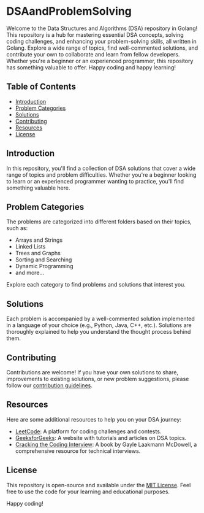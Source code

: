# DSAandProblemSolving
Welcome to the Data Structures and Algorithms (DSA) repository in Golang! This repository is a hub for mastering essential DSA concepts, solving coding challenges, and enhancing your problem-solving skills, all written in Golang. Explore a wide range of topics, find well-commented solutions, and contribute your own to collaborate and learn from fellow developers. Whether you're a beginner or an experienced programmer, this repository has something valuable to offer. Happy coding and happy learning!

## Table of Contents

- [Introduction](#introduction)
- [Problem Categories](#problem-categories)
- [Solutions](#solutions)
- [Contributing](#contributing)
- [Resources](#resources)
- [License](#license)

## Introduction

In this repository, you'll find a collection of DSA solutions that cover a wide range of topics and problem difficulties. Whether you're a beginner looking to learn or an experienced programmer wanting to practice, you'll find something valuable here.

## Problem Categories

The problems are categorized into different folders based on their topics, such as:
- Arrays and Strings
- Linked Lists
- Trees and Graphs
- Sorting and Searching
- Dynamic Programming
- and more...

Explore each category to find problems and solutions that interest you.

## Solutions

Each problem is accompanied by a well-commented solution implemented in a language of your choice (e.g., Python, Java, C++, etc.). Solutions are thoroughly explained to help you understand the thought process behind them.

## Contributing

Contributions are welcome! If you have your own solutions to share, improvements to existing solutions, or new problem suggestions, please follow our [contribution guidelines](CONTRIBUTING.md).

## Resources

Here are some additional resources to help you on your DSA journey:
- [LeetCode](https://leetcode.com/): A platform for coding challenges and contests.
- [GeeksforGeeks](https://www.geeksforgeeks.org/): A website with tutorials and articles on DSA topics.
- [Cracking the Coding Interview](https://www.amazon.com/Cracking-Coding-Interview-Programming-Questions/dp/0984782850): A book by Gayle Laakmann McDowell, a comprehensive resource for technical interviews.

## License

This repository is open-source and available under the [MIT License](LICENSE). Feel free to use the code for your learning and educational purposes.

Happy coding!
